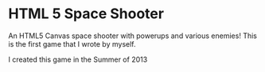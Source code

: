 # HTML 5 Space Shooter
An HTML5 Canvas space shooter with powerups and various enemies! 
This is the first game that I wrote by myself.

I created this game in the Summer of 2013
